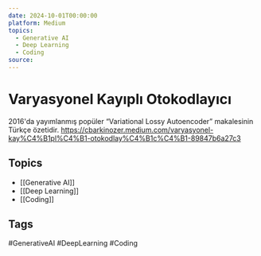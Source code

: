 ```yaml
---
date: 2024-10-01T00:00:00
platform: Medium
topics:
  - Generative AI
  - Deep Learning
  - Coding
source: 
---
```

# Varyasyonel Kayıplı Otokodlayıcı

2016'da yayımlanmış popüler “Variational Lossy Autoencoder” makalesinin Türkçe özetidir. https://cbarkinozer.medium.com/varyasyonel-kay%C4%B1pl%C4%B1-otokodlay%C4%B1c%C4%B1-89847b6a27c3

## Topics
- [[Generative AI]]
- [[Deep Learning]]
- [[Coding]]

## Tags
#GenerativeAI #DeepLearning #Coding